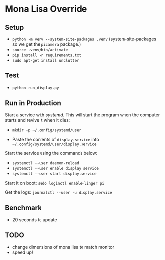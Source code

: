 # Mona Lisa Override

## Setup

- `python -m venv --system-site-packages .venv` (system-site-packages so we get the `picamera` package.)
- `source .venv/bin/activate`
- `pip install -r requirements.txt`
- `sudo apt-get install unclutter`


## Test

-  `python run_display.py`


## Run in Production

Start a service with *systemd*. This will start the program when the computer starts and revive it when it dies:

- `mkdir -p ~/.config/systemd/user`

- Paste the contents of `display.service` into `~/.config/systemd/user/display.service`

Start the service using the commands below:

- `systemctl --user daemon-reload`
- `systemctl --user enable display.service`
- `systemctl --user start display.service`

Start it on boot: `sudo loginctl enable-linger pi`

Get the logs: `journalctl --user -u display.service`


## Benchmark

- 20 seconds to update


## TODO

- change dimensions of mona lisa to match monitor
- speed up!
